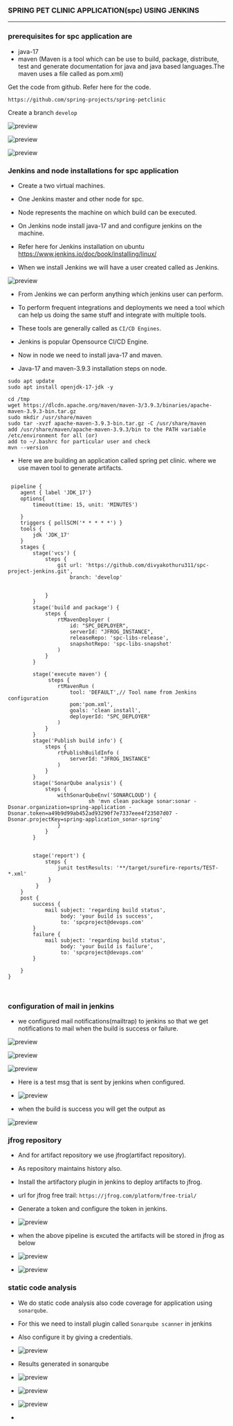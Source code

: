 ### SPRING PET CLINIC APPLICATION(spc) USING JENKINS
------------------------------------------------

### prerequisites for spc application are

  * java-17
  * maven (Maven is a tool which can be use to build, package, distribute, test and generate documentation for java and java based languages.The maven uses a file called as pom.xml)

Get the code from github. Refer here for the code.

`https://github.com/spring-projects/spring-petclinic`

Create a branch  `develop`

![preview](images/spc1.png)

![preview](images/spc2.png)

![preview](images/spc3.png)

### Jenkins and node installations for spc application

* Create a two virtual machines.
  
* One Jenkins master and other node for spc.

* Node represents the machine on which build can be executed.
  
* On Jenkins node install java-17 and and configure jenkins on the machine.
  
* Refer here for Jenkins installation on ubuntu
https://www.jenkins.io/doc/book/installing/linux/ 

* When we install Jenkins we will have a user created called as Jenkins.

![preview](images/spc3.1.png)

* From Jenkins we can perform anything which jenkins user can perform.

* To perform frequent integrations and deployments we need a tool which can help us doing the same stuff and integrate with multiple tools.
  
* These tools are generally called as `CI/CD Engines`.
 
* Jenkins is popular Opensource CI/CD Engine.

* Now in node we need to install java-17 and maven.

* Java-17 and maven-3.9.3 installation steps on node.

```
sudo apt update
sudo apt install openjdk-17-jdk -y

cd /tmp
wget https://dlcdn.apache.org/maven/maven-3/3.9.3/binaries/apache-maven-3.9.3-bin.tar.gz
sudo mkdir /usr/share/maven
sudo tar -xvzf apache-maven-3.9.3-bin.tar.gz -C /usr/share/maven
add /usr/share/maven/apache-maven-3.9.3/bin to the PATH variable /etc/environment for all (or)
add to ~/.bashrc for particular user and check 
mvn --version

```

* Here we are building an application called spring pet clinic.
where we use maven tool to generate artifacts. 

```

 pipeline {
    agent { label 'JDK_17'}
    options{
        timeout(time: 15, unit: 'MINUTES') 

    }
    triggers { pollSCM('* * * * *') }
    tools {
        jdk 'JDK_17'
    }
    stages {
        stage('vcs') {
            steps {
                git url: 'https://github.com/divyakothuru311/spc-project-jenkins.git',
                    branch: 'develop'
                
                            
            }
        }    
        stage('build and package') {
            steps {
                rtMavenDeployer (
                    id: "SPC_DEPLOYER",
                    serverId: "JFROG_INSTANCE",
                    releaseRepo: 'spc-libs-release',
                    snapshotRepo: 'spc-libs-snapshot'
                )
            }        
        }    
        
        stage('execute maven') {
             steps {
                rtMavenRun (
                    tool: 'DEFAULT',// Tool name from Jenkins configuration
                    pom:'pom.xml',
                    goals: 'clean install',
                    deployerId: "SPC_DEPLOYER"
                )
            } 
        }
        stage('Publish build info') {
            steps {
                rtPublishBuildInfo (
                    serverId: "JFROG_INSTANCE"
                )
            } 
        }
        stage('SonarQube analysis') {
            steps {
                withSonarQubeEnv('SONARCLOUD') {
                          sh 'mvn clean package sonar:sonar -Dsonar.organization=spring-application -Dsonar.token=a49b9d99ab452ad93290f7e7337eee4f23507d07 -Dsonar.projectKey=spring-application_sonar-spring'
                }
            }    
        }
           
   
        stage('report') {
            steps {
                junit testResults: '**/target/surefire-reports/TEST-*.xml'
             }
         }
    }
    post {
        success {
            mail subject: 'regarding build status',
                 body: 'your build is success',
                 to: 'spcproject@devops.com'
        }
        failure {
            mail subject: 'regarding build status',
                 body: 'your build is failure',
                 to: 'spcproject@devops.com'
        }

    }
}
    
 
```

### configuration of mail in jenkins

* we configured mail notifications(mailtrap) to jenkins so that we get notifications to mail when the build is success or failure.

![preview](images/spc4.png)

![preview](images/spc5.png)

![preview](images/spc6.png)

* Here is a test msg that is sent by jenkins when configured.

* ![preview](images/spc7.png)

* when the build is success you will get the output as 

![preview](images/spc8.png)

### jfrog repository

* And for artifact repository we use jfrog(artifact repository).

* As repository maintains history also. 

* Install the artifactory plugin in jenkins to deploy artifacts to jfrog.

* url for jfrog free trail:
 `https://jfrog.com/platform/free-trial/`

* Generate a token and configure the token in jenkins.

* ![preview](images/spc9.png)

* when the above pipeline is excuted the artifacts will be stored in jfrog as below

* ![preview](images/spc10.png)

* ![preview](images/spc10.1.png)
  
### static code analysis 

* We do static code analysis also code coverage for application using `sonarqube`.

* For this we need to install plugin called `Sonarqube scanner` in jenkins

* Also configure it by giving a credentials.

* ![preview](images/spc.10.2.png)

* Results generated in sonarqube 
  

* ![preview](images/spc11.png)

* ![preview](images/spc12.png)

* ![preview](images/spc13.png)



  
  

* 







